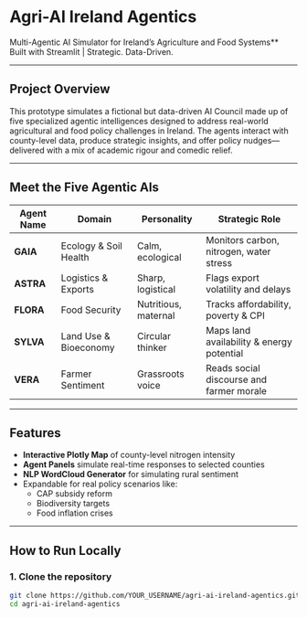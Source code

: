 # Agri-AI Ireland Agentics

Multi-Agentic AI Simulator for Ireland’s Agriculture and Food Systems**  
Built with Streamlit | Strategic. Data-Driven.

---

## Project Overview

This prototype simulates a fictional but data-driven AI Council made up of five specialized agentic intelligences designed to address real-world agricultural and food policy challenges in Ireland. The agents interact with county-level data, produce strategic insights, and offer policy nudges—delivered with a mix of academic rigour and comedic relief.

---

## Meet the Five Agentic AIs

| Agent Name | Domain | Personality | Strategic Role |
|------------|--------|-------------|----------------|
| **GAIA**   | Ecology & Soil Health | Calm, ecological | Monitors carbon, nitrogen, water stress |
| **ASTRA**  | Logistics & Exports | Sharp, logistical | Flags export volatility and delays |
| **FLORA**  | Food Security | Nutritious, maternal | Tracks affordability, poverty & CPI |
| **SYLVA**  | Land Use & Bioeconomy | Circular thinker | Maps land availability & energy potential |
| **VERA**   | Farmer Sentiment | Grassroots voice | Reads social discourse and farmer morale |

---

## Features

- **Interactive Plotly Map** of county-level nitrogen intensity
- **Agent Panels** simulate real-time responses to selected counties
- **NLP WordCloud Generator** for simulating rural sentiment
- Expandable for real policy scenarios like:
  - CAP subsidy reform
  - Biodiversity targets
  - Food inflation crises

---

## How to Run Locally

### 1. Clone the repository
```bash
git clone https://github.com/YOUR_USERNAME/agri-ai-ireland-agentics.git
cd agri-ai-ireland-agentics

